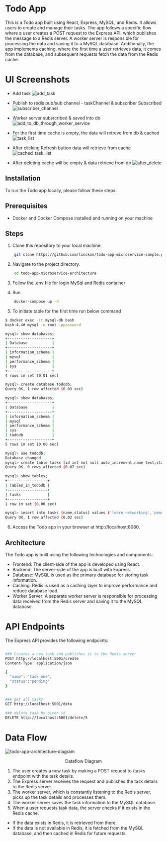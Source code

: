 # Todo App
This is a Todo app built using React, Express, MySQL, and Redis. It allows users to create and manage their tasks. The app follows a specific flow where a user creates a POST request to the Express API, which publishes the message to a Redis server. A worker server is responsible for processing the data and saving it to a MySQL database. Additionally, the app implements caching, where the first time a user retrieves data, it comes from the database, and subsequent requests fetch the data from the Redis cache.


# UI Screenshots

 - Add task
![add_task](https://github.com/linckon/todo-app-microservice-sample/assets/12873582/2df66ca8-cc8d-4114-8f39-13f1164b5431)

 - Publish to redis pub/sub channel - taskChannel & subscriber Subscribed
![subscriber_channel](https://github.com/linckon/todo-app-microservice-sample/assets/12873582/fd6313b3-8740-4fba-b5e0-a63509617372)

 - Worker server subsrcribed & saved into db
![add_to_db_through_worker_service](https://github.com/linckon/todo-app-microservice-sample/assets/12873582/4234d125-c6ee-42aa-ab9e-04661d138e84)

 - For the first time cache is empty, the data will retreve from db & cached
![task_list](https://github.com/linckon/todo-app-microservice-sample/assets/12873582/50488bdd-03b3-4d70-a1b5-a2431a7595f7)

 - After clicking Refresh button data will retrieve from cache
 ![cached_task_list](https://github.com/linckon/todo-app-microservice-sample/assets/12873582/edd7b71f-038a-4842-a50d-1ae6397672d5)

 - After deleting cache will be empty & data retrieve from db
![after_delete](https://github.com/linckon/todo-app-microservice-sample/assets/12873582/0949434b-8ba8-4cca-a8f8-5d805a99067a)


## Installation
To run the Todo app locally, please follow these steps:

## Prerequisites
- Docker and Docker Compose installed and running on your machine

## Steps
1. Clone this repository to your local machine.
```bash
    git clone https://github.com/linckon/todo-app-microservice-sample.git
```
2. Navigate to the project directory.

```bash
    cd todo-app-microservice-architecture
```
3. Follow the .env file for login MySql and Redis container

4. Run

```bash
    docker-compose up -d
```
5. To initiate table for the first time run below command

```bash
$ docker exec -it mysql-db bash
bash-4.4# mysql -u root -ppassword

mysql> show databases;
+--------------------+
| Database           |
+--------------------+
| information_schema |
| mysql              |
| performance_schema |
| sys                |
+--------------------+
4 rows in set (0.01 sec)

mysql> create database tododb;
Query OK, 1 row affected (0.03 sec)

mysql> show databases;
+--------------------+
| Database           |
+--------------------+
| information_schema |
| mysql              |
| performance_schema |
| sys                |
| tododb             |
+--------------------+
5 rows in set (0.00 sec)

mysql> use tododb;
Database changed
mysql> create table tasks (id int not null auto_increment,name text,status text,primary key (id));
Query OK, 0 rows affected (0.07 sec)

mysql> show tables;
+------------------+
| Tables_in_tododb |
+------------------+
| tasks            |
+------------------+
1 row in set (0.00 sec)

mysql> insert into tasks (name,status) values ('learn networking','pending');
Query OK, 1 row affected (0.02 sec)

```

6. Access the Todo app in your browser at http://localhost:8080.

## Architecture
The Todo app is built using the following technologies and components:

- Frontend: The client-side of the app is developed using React.
- Backend: The server-side of the app is built with Express.
- Database: MySQL is used as the primary database for storing task information.
- Caching: Redis is used as a caching layer to improve performance and reduce database load.
- Worker Server: A separate worker server is responsible for processing data received from the Redis server and saving it to the MySQL database.

# API Endpoints
The Express API provides the following endpoints:

```bash

### Creates a new task and publishes it to the Redis server
POST http://localhost:5001/create
Content-Type: application/json

{
  "name": "task one",
  "status":"pending"
}


### get all tasks
GET http://localhost:5001/data

### delete task by given id
DELETE http://localhost:5001/delete/5

```

# Data Flow

![todo-app-architecture-diagram](https://github.com/linckon/todo-app-microservice-sample/assets/12873582/f47efced-bd56-4282-8779-6b68432c7bae)
 <p align="center">Dataflow Diagram</p> 
 
1. The user creates a new task by making a POST request to /tasks endpoint with the task details.
2. The Express server receives the request and publishes the task details to the Redis server.
3. The worker server, which is constantly listening to the Redis server, picks up the task details and processes them.
4. The worker server saves the task information to the MySQL database.
5. When a user requests task data, the server checks if it exists in the Redis cache.
- If the data exists in Redis, it is retrieved from there.
- If the data is not available in Redis, it is fetched from the MySQL database, and then cached in Redis for future requests.
